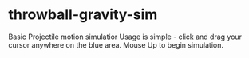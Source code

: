 # throwball-gravity-sim
Basic Projectile motion simulatior
Usage is simple - click and drag your cursor anywhere on the blue area.
Mouse Up to begin simulation.
